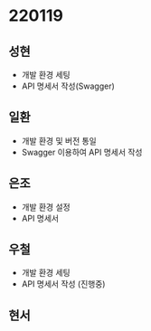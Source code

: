 # 220119

## 성현

- 개발 환경 세팅
- API 명세서 작성(Swagger)

## 일환

- 개발 환경 및 버전 통일
- Swagger 이용하여 API 명세서 작성

## 은조

- 개발 환경 설정
- API 명세서

## 우철

- 개발 환경 세팅
- API 명세서 작성 (진행중)

## 현서
